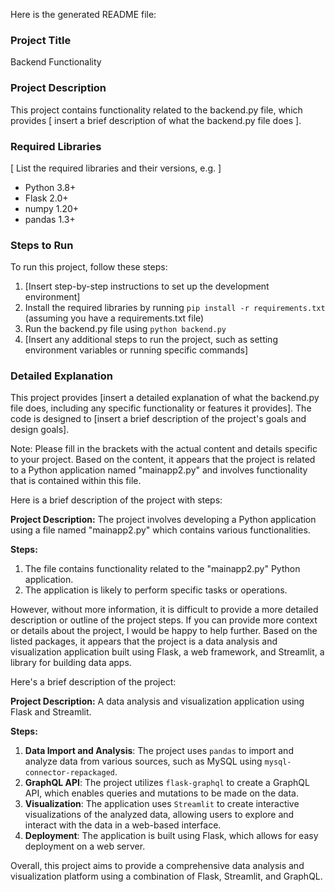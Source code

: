 Here is the generated README file:

### Project Title
Backend Functionality

### Project Description
This project contains functionality related to the backend.py file, which provides [ insert a brief description of what the backend.py file does ].

### Required Libraries
[ List the required libraries and their versions, e.g. ]
* Python 3.8+
* Flask 2.0+
* numpy 1.20+
* pandas 1.3+

### Steps to Run
To run this project, follow these steps:

1. [Insert step-by-step instructions to set up the development environment]
2. Install the required libraries by running `pip install -r requirements.txt` (assuming you have a requirements.txt file)
3. Run the backend.py file using `python backend.py`
4. [Insert any additional steps to run the project, such as setting environment variables or running specific commands]

### Detailed Explanation
This project provides [insert a detailed explanation of what the backend.py file does, including any specific functionality or features it provides]. The code is designed to [insert a brief description of the project's goals and design goals].

Note: Please fill in the brackets with the actual content and details specific to your project.
Based on the content, it appears that the project is related to a Python application named "mainapp2.py" and involves functionality that is contained within this file.

Here is a brief description of the project with steps:

**Project Description:** The project involves developing a Python application using a file named "mainapp2.py" which contains various functionalities.

**Steps:**

1. The file contains functionality related to the "mainapp2.py" Python application.
2. The application is likely to perform specific tasks or operations.

However, without more information, it is difficult to provide a more detailed description or outline of the project steps. If you can provide more context or details about the project, I would be happy to help further.
Based on the listed packages, it appears that the project is a data analysis and visualization application built using Flask, a web framework, and Streamlit, a library for building data apps.

Here's a brief description of the project:

**Project Description:** A data analysis and visualization application using Flask and Streamlit.

**Steps:**

1. **Data Import and Analysis**: The project uses `pandas` to import and analyze data from various sources, such as MySQL using `mysql-connector-repackaged`.
2. **GraphQL API**: The project utilizes `flask-graphql` to create a GraphQL API, which enables queries and mutations to be made on the data.
3. **Visualization**: The application uses `Streamlit` to create interactive visualizations of the analyzed data, allowing users to explore and interact with the data in a web-based interface.
4. **Deployment**: The application is built using Flask, which allows for easy deployment on a web server.

Overall, this project aims to provide a comprehensive data analysis and visualization platform using a combination of Flask, Streamlit, and GraphQL.
